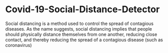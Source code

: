# Covid-19-Social-Distance-Detector
Social distancing is a method used to control the spread of contagious diseases.  As the name suggests, social distancing implies that people should physically distance themselves from one another, reducing close contact, and thereby reducing the spread of a contagious disease (such as coronavirus)

